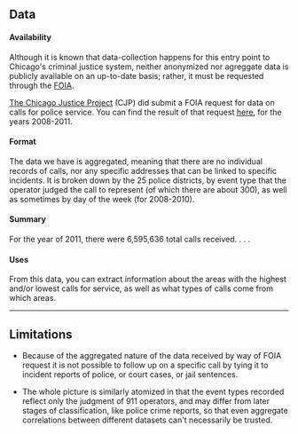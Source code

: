 ## Data

#### Availability

Although it is known that data-collection happens for this entry point to Chicago's criminal justice system, neither anonymized nor agreggate data is publicly available on an up-to-date basis; rather, it must be requested through the [FOIA](http://www.foia.gov/about.html). 

[The Chicago Justice Project](http://www.chicagojustice.org/about/us) (CJP) did submit a FOIA request for data on calls for police service. You can find the result of that request [here](http://www.chicagojustice.org/foi/data-sets-available-for-download/calls-for-police-service), for the years 2008-2011. 

#### Format

The data we have is aggregated, meaning that there are no individual records of calls, nor any specific addresses that can be linked to specific incidents. It is broken down by the 25 police districts, by event type that the operator judged the call to represent (of which there are about 300), as well as sometimes by day of the week (for 2008-2010).

#### Summary

For the year of 2011, there were 6,595,636 total calls received. . . .

#### Uses

From this data, you can extract information about the areas with the highest and/or lowest calls for service, as well as what types of calls come from which areas.

------------------------------------------------------------------------------------------------

## Limitations 

- Because of the aggregated nature of the data received by way of FOIA request it is not possible to follow up on a specific call by tying it to incident reports of police, or court cases, or jail sentences. 

- The whole picture is similarly atomized in that the event types recorded reflect only the judgment of 911 operators, and may differ from later stages of classification, like police crime reports, so that even aggregate correlations between different datasets can't necessarily be trusted.
